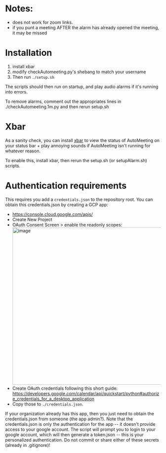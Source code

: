 # Notes:
- does not work for zoom links.
- if you punt a meeting AFTER the alarm has already opened the meeting, it may be missed

# Installation
1. install xbar
2. modify checkAutomeeting.py's shebang to match your username
3. Then run `./setup.sh` 

The scripts should then run on startup, and play audio alarms if it's running into errors. 

To remove alarms, comment out the appropriates lines in ./checkAutomeeting.1m.py and then rerun setup.sh

# Xbar
As a sanity check, you can install [xbar](https://github.com/matryer/xbar-plugins) to view the status of AutoMeeting on your status bar + play annoying sounds if AutoMeeting isn't running for whatever reason.

To enable this, install xbar, then rerun the setup.sh (or setupAlarm.sh) scripts.

# Authentication requirements
This requires you add a `credentials.json` to the repository root. You can obtain this credentials.json by creating a GCP app:
- https://console.cloud.google.com/apis/
- Create New Project
- OAuth Consent Screen > enable the readonly scopes: <img width="509" alt="image" src="https://github.com/zhengraymond2/automeeting/assets/165727211/52aa37e1-cf00-448a-80b2-ff17d9c49c2d">
- Create OAuth credentials following this short guide: https://developers.google.com/calendar/api/quickstart/python#authorize_credentials_for_a_desktop_application
- Copy those to `./credentials.json`.

If your organization already has this app, then you just need to obtain the credentials.json from someone (the app admin?). Note that the credentials.json is only the authentication for the app -- it doesn't provide access to your google account. The script will prompt you to login to your google account, which will then generate a token.json -- this is your personalized authentication. Do not commit or share either of these secrets (already in .gitignore)!


